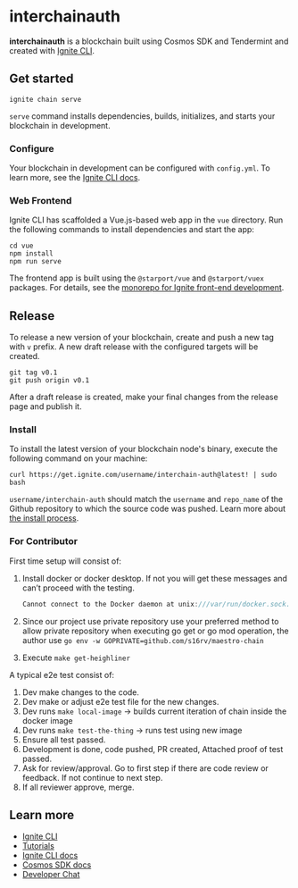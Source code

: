 # interchainauth
**interchainauth** is a blockchain built using Cosmos SDK and Tendermint and created with [Ignite CLI](https://ignite.com/cli).

## Get started

```
ignite chain serve
```

`serve` command installs dependencies, builds, initializes, and starts your blockchain in development.

### Configure

Your blockchain in development can be configured with `config.yml`. To learn more, see the [Ignite CLI docs](https://docs.ignite.com).

### Web Frontend

Ignite CLI has scaffolded a Vue.js-based web app in the `vue` directory. Run the following commands to install dependencies and start the app:

```
cd vue
npm install
npm run serve
```

The frontend app is built using the `@starport/vue` and `@starport/vuex` packages. For details, see the [monorepo for Ignite front-end development](https://github.com/ignite/web).

## Release
To release a new version of your blockchain, create and push a new tag with `v` prefix. A new draft release with the configured targets will be created.

```
git tag v0.1
git push origin v0.1
```

After a draft release is created, make your final changes from the release page and publish it.

### Install
To install the latest version of your blockchain node's binary, execute the following command on your machine:

```
curl https://get.ignite.com/username/interchain-auth@latest! | sudo bash
```
`username/interchain-auth` should match the `username` and `repo_name` of the Github repository to which the source code was pushed. Learn more about [the install process](https://github.com/allinbits/starport-installer).

### For Contributor
First time setup will consist of:

1. Install docker or docker desktop. If not you will get these messages and can’t proceed with the testing.
    
    ```go
    Cannot connect to the Docker daemon at unix:///var/run/docker.sock. Is the docker daemon running?
    ```
2. Since our project use private repository use your preferred method to allow private repository when executing go get or go mod operation, the author use `go env -w GOPRIVATE=github.com/s16rv/maestro-chain`
3. Execute `make get-heighliner`

A typical e2e test consist of:

1. Dev make changes to the code.
2. Dev make or adjust e2e test file for the new changes.
3. Dev runs `make local-image` -> builds current iteration of chain inside the docker image
4. Dev runs `make test-the-thing` -> runs test using new image
5. Ensure all test passed.
6. Development is done, code pushed, PR created, Attached proof of test passed.
7. Ask for review/approval. Go to first step if there are code review or feedback. If not continue to next step.
8. If all reviewer approve, merge.

## Learn more

- [Ignite CLI](https://ignite.com/cli)
- [Tutorials](https://docs.ignite.com/guide)
- [Ignite CLI docs](https://docs.ignite.com)
- [Cosmos SDK docs](https://docs.cosmos.network)
- [Developer Chat](https://discord.gg/ignite)

